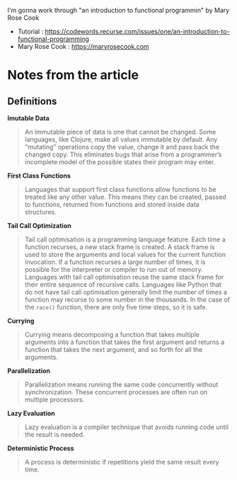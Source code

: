 I'm gonna work through "an introduction to functional programmin" by Mary Rose Cook

- Tutorial : https://codewords.recurse.com/issues/one/an-introduction-to-functional-programming
- Mary Rose Cook : https://maryrosecook.com

# Notes from the article

## Definitions

**Imutable Data**
> An immutable piece of data is one that cannot be changed. Some languages, like Clojure, make all values immutable by default. Any “mutating” operations copy the value, change it and pass back the changed copy. This eliminates bugs that arise from a programmer’s incomplete model of the possible states their program may enter.

**First Class Functions**
> Languages that support first class functions allow functions to be treated like any other value. This means they can be created, passed to functions, returned from functions and stored inside data structures.

**Tail Call Optimization**
> Tail call optimisation is a programming language feature. Each time a function recurses, a new stack frame is created. A stack frame is used to store the arguments and local values for the current function invocation. If a function recurses a large number of times, it is possible for the interpreter or compiler to run out of memory. Languages with tail call optimisation reuse the same stack frame for their entire sequence of recursive calls. Languages like Python that do not have tail call optimisation generally limit the number of times a function may recurse to some number in the thousands. In the case of the `race()` function, there are only five time steps, so it is safe. 

**Currying**
> Currying means decomposing a function that takes multiple arguments into a function that takes the first argument and returns a function that takes the next argument, and so forth for all the arguments.

**Parallelization**
> Parallelization means running the same code concurrently without synchronization. These concurrent processes are often run on multiple processors.

**Lazy Evaluation**
> Lazy evaluation is a compiler technique that avoids running code until the result is needed.

**Deterministic Process**
> A process is deterministic if repetitions yield the same result every time.


